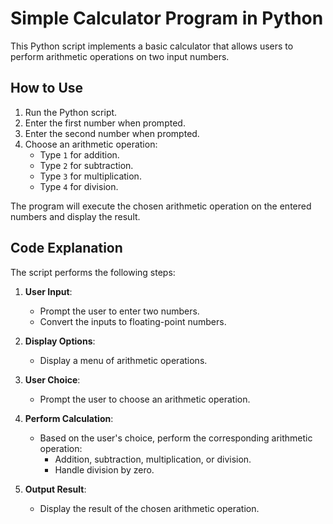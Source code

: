 # Simple Calculator Program in Python

This Python script implements a basic calculator that allows users to perform arithmetic operations on two input numbers.

## How to Use

1. Run the Python script.
2. Enter the first number when prompted.
3. Enter the second number when prompted.
4. Choose an arithmetic operation:
   - Type `1` for addition.
   - Type `2` for subtraction.
   - Type `3` for multiplication.
   - Type `4` for division.

The program will execute the chosen arithmetic operation on the entered numbers and display the result.

## Code Explanation

The script performs the following steps:

1. **User Input**:
   - Prompt the user to enter two numbers.
   - Convert the inputs to floating-point numbers.

2. **Display Options**:
   - Display a menu of arithmetic operations.

3. **User Choice**:
   - Prompt the user to choose an arithmetic operation.

4. **Perform Calculation**:
   - Based on the user's choice, perform the corresponding arithmetic operation:
     - Addition, subtraction, multiplication, or division.
     - Handle division by zero.

5. **Output Result**:
   - Display the result of the chosen arithmetic operation.

